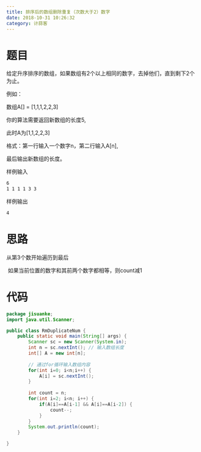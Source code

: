 ```yaml
---
title: 排序后的数组删除重复（次数大于2）数字
date: 2018-10-31 10:26:32
category: 计蒜客
---
```


# 题目

给定升序排序的数组，如果数组有2个以上相同的数字，去掉他们，直到剩下2个为止。

例如：

数组A[] = [1,1,1,2,2,3]

你的算法需要返回新数组的长度5,

此时A为[1,1,2,2,3]

格式：第一行输入一个数字n，第二行输入A[n],

最后输出新数组的长度。

样例输入

```bash
6
1 1 1 1 3 3
```

样例输出

```bash
4
```

# 思路

从第3个数开始遍历到最后

​	如果当前位置的数字和其前两个数字都相等，则count减1

# 代码

```java
package jisuanke;
import java.util.Scanner;

public class RmDuplicateNum {
	public static void main(String[] args) {
		Scanner sc = new Scanner(System.in);
		int n = sc.nextInt(); // 输入数组长度
		int[] A = new int[n];
        
        // 通过for循环输入数组内容
		for(int i=0; i<n;i++) {
			A[i] = sc.nextInt();
		}
		
		int count = n;
		for(int i=2; i<n; i++) {
			if(A[i]==A[i-1] && A[i]==A[i-2]) {
				count--;
			}		                                                                                                                                                 
		}
		System.out.println(count);	  
	}

}
```



